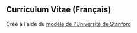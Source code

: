 ## Curriculum Vitae (Français)
Créé à l'aide du [modèle de l'Université de Stanford](http://yuba.stanford.edu/~sundaes/OLDAPPMATERIALS/2003FACULTYAPP/CV/cv.tex)